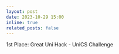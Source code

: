 ```yaml
---
layout: post
date: 2023-10-29 15:00
inline: true
related_posts: false
---
```


1st Place: Great Uni Hack - UniCS Challenge